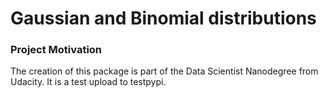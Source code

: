 # Gaussian and Binomial distributions


### Project Motivation
The creation of this package is part of the Data Scientist Nanodegree from Udacity.
It is a test upload to testpypi.
